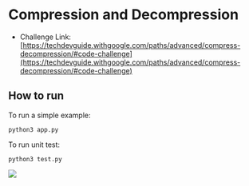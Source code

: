 # Compression and Decompression

- Challenge Link: [https://techdevguide.withgoogle.com/paths/advanced/compress-decompression/#code-challenge](https://techdevguide.withgoogle.com/paths/advanced/compress-decompression/#code-challenge)

## How to run
To run a simple example:

```
python3 app.py
```

To run unit test:

```
python3 test.py
```

![](http://i0.kym-cdn.com/entries/icons/facebook/000/004/457/challenge.jpg)